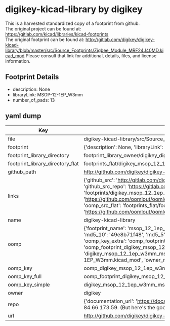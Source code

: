 # digikey-kicad-library by digikey  
This is a harvested standardized copy of a footprint from github.  
The original project can be found at:  
https://gitlab.com/kicad/libraries/kicad-footprints  
The original footprint can be found at:
http://gitlab.com/digikey/digikey-kicad-library/blob/master/src/Source_Footprints/Zigbee_Module_MRF24J40MD.kicad_mod
Please consult that link for additional, details, files, and license information.  
## Footprint Details
* description: None  
* libraryLink: MSOP-12-1EP_W3mm  
* number_of_pads: 13  
## yaml dump  
| Key | Value |  
| --- | --- |  
| file | digikey-kicad-library/src/Source_Footprints/MSOP-12-1EP_W3mm.kicad_mod |  
| footprint | {'description': None, 'libraryLink': 'MSOP-12-1EP_W3mm', 'number_of_pads': 13} |  
| footprint_library_directory | footprint_library_owner/digikey_digikey-kicad-library |  
| footprint_library_directory_flat | footprints_flat/digikey_msop_12_1ep_w3mm_msop_12_1ep_w3mm/working |  
| github_path | http://github.com/digikey/digikey-kicad-library/blob/master/src/Source_Footprints/MSOP-12-1EP_W3mm.kicad_mod |  
| links | {'github_src': 'http://gitlab.com/digikey/digikey-kicad-library/blob/master/src/Source_Footprints/Zigbee_Module_MRF24J40MD.kicad_mod', 'github_src_repo': 'https://gitlab.com/kicad/libraries/kicad-footprints', 'oomp_bot': 'footprints/digikey_msop_12_1ep_w3mm_msop_12_1ep_w3mm/working', 'oomp_bot_github': 'https://github.com/oomlout/oomlout_oomp_footprint_bot/tree/main/footprints/digikey_msop_12_1ep_w3mm_msop_12_1ep_w3mm/working', 'oomp_src_flat': 'footprints_flat/footprints_flat/digikey_msop_12_1ep_w3mm_msop_12_1ep_w3mm/working', 'oomp_src_flat_github': 'https://github.com/oomlout/oomlout_oomp_footprint_src/tree/main/footprints_flat/digikey_msop_12_1ep_w3mm_msop_12_1ep_w3mm/working'} |  
| name | digikey-kicad-library |  
| oomp | {'footprint_name': 'msop_12_1ep_w3mm', 'library_name': 'msop_12_1ep_w3mm_kicad_mod', 'md5': '49e8b71f483274ee9b4a5085c9ad0d54', 'md5_10': '49e8b71f48', 'md5_5': '49e8b', 'md5_6': '49e8b7', 'oomp_key': 'oomp_digikey_msop_12_1ep_w3mm_msop_12_1ep_w3mm', 'oomp_key_extra': 'oomp_footprint_digikey_msop_12_1ep_w3mm_msop_12_1ep_w3mm', 'oomp_key_full': 'oomp_footprint_digikey_msop_12_1ep_w3mm_msop_12_1ep_w3mm_49e8b7', 'oomp_key_simple': 'digikey_msop_12_1ep_w3mm_msop_12_1ep_w3mm', 'original_filename': 'digikey-kicad-library/src/Source_Footprints/MSOP-12-1EP_W3mm.kicad_mod', 'owner_name': 'digikey'} |  
| oomp_key | oomp_digikey_msop_12_1ep_w3mm_msop_12_1ep_w3mm |  
| oomp_key_full | oomp_footprint_digikey_msop_12_1ep_w3mm_msop_12_1ep_w3mm |  
| oomp_key_simple | digikey_msop_12_1ep_w3mm_msop_12_1ep_w3mm |  
| owner | digikey |  
| repo | {'documentation_url': 'https://docs.github.com/rest/overview/resources-in-the-rest-api#rate-limiting', 'message': "API rate limit exceeded for 84.66.173.59. (But here's the good news: Authenticated requests get a higher rate limit. Check out the documentation for more details.)"} |  
| url | http://github.com/digikey/digikey-kicad-library |  

